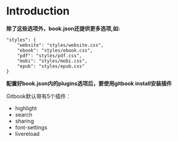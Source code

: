 # Introduction

**除了这些选项外，book.json还提供更多选项,如:**

```
"styles": {
    "website": "styles/website.css",
    "ebook": "styles/ebook.css",
    "pdf": "styles/pdf.css",
    "mobi": "styles/mobi.css",
    "epub": "styles/epub.css"
}
```

**配置好book.json内的plugins选项后，要使用gitbook install安装插件**

Gitbook默认带有5个插件： 
* highlight 
* search 
* sharing 
* font-settings 
* livereload

